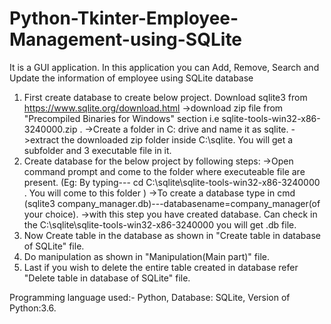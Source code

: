 # Python-Tkinter-Employee-Management-using-SQLite

It is a GUI application. In this application you can Add, Remove, Search and Update the information of employee using SQLite database

1. First create database to create below project.
Download sqlite3 from https://www.sqlite.org/download.html ->download zip file from "Precompiled Binaries for Windows" section i.e sqlite-tools-win32-x86-3240000.zip . ->Create a folder in C: drive and name it as sqlite. ->extract the downloaded zip folder inside C:\sqlite. You will get a subfolder and 3 executable file in it.
2. Create database for the below project by following steps: ->Open command prompt and come to the folder where executeable file are present. (Eg: By typing--- cd C:\sqlite\sqlite-tools-win32-x86-3240000 . You will come to this folder ) ->To create a database type in cmd (sqlite3 company_manager.db)---databasename=company_manager(of your choice). ->with this step you have created database. Can check in the C:\sqlite\sqlite-tools-win32-x86-3240000 you will get .db file.
3. Now Create table in the database as shown in "Create table in database of SQLite" file.
4. Do manipulation as shown in "Manipulation(Main part)" file.
5. Last if you wish to delete the entire table created in database refer "Delete table in database of SQLite" file.

Programming language used:- Python, 
Database: SQLite,
Version of Python:3.6.
